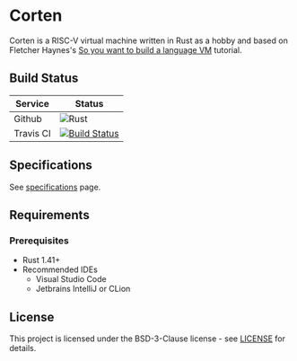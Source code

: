 # Corten

Corten is a RISC-V virtual machine written in Rust as a hobby and based on Fletcher Haynes's [So you want to build a language VM](https://blog.subnetzero.io/post/building-language-vm-part-01/) tutorial.

## Build Status

| Service   | Status                                                                                                            |
| --------- | ----------------------------------------------------------------------------------------------------------------- |
| Github    | ![Rust](https://github.com/tonytins/corten/workflows/Rust/badge.svg)                                              |
| Travis CI | [![Build Status](https://travis-ci.org/tonytins/corten.svg?branch=master)](https://travis-ci.org/tonytins/corten) |

## Specifications

See [specifications](docs/spec.md) page.

## Requirements

### Prerequisites

- Rust 1.41+
- Recommended IDEs
  - Visual Studio Code
  - Jetbrains IntelliJ or CLion

## License

This project is licensed under the BSD-3-Clause license - see [LICENSE](LICENSE) for details.
